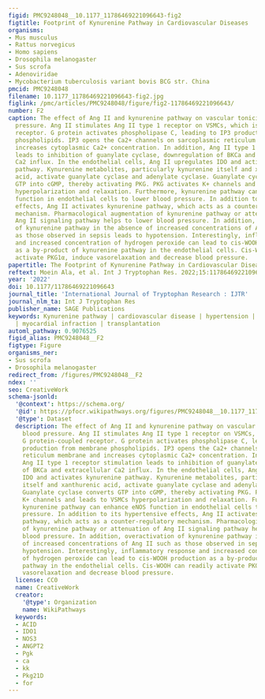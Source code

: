 ```yaml
---
figid: PMC9248048__10.1177_11786469221096643-fig2
figtitle: Footprint of Kynurenine Pathway in Cardiovascular Diseases
organisms:
- Mus musculus
- Rattus norvegicus
- Homo sapiens
- Drosophila melanogaster
- Sus scrofa
- Adenoviridae
- Mycobacterium tuberculosis variant bovis BCG str. China
pmcid: PMC9248048
filename: 10.1177_11786469221096643-fig2.jpg
figlink: /pmc/articles/PMC9248048/figure/fig2-11786469221096643/
number: F2
caption: The effect of Ang II and kynurenine pathway on vascular tonicity and blood
  pressure. Ang II stimulates Ang II type 1 receptor on VSMCs, which is a G protein-coupled
  receptor. G protein activates phospholipase C, leading to IP3 production from membrane
  phospholipids. IP3 opens the Ca2+ channels on sarcoplasmic reticulum membrane and
  increases cytoplasmic Ca2+ concentration. In addition, Ang II type 1 receptor stimulation
  leads to inhibition of guanylate cyclase, downregulation of BKCa and extracellular
  Ca2 influx. In the endothelial cells, Ang II upregulates IDO and activates kynurenine
  pathway. Kynurenine metabolites, particularly kynurenine itself and xanthurenic
  acid, activate guanylate cyclase and adenylate cyclase. Guanylate cyclase converts
  GTP into cGMP, thereby activating PKG. PKG activates K+ channels and leads to VSMCs
  hyperpolarization and relaxation. Furthermore, kynurenine pathway can enhance eNOS
  function in endothelial cells to lower blood pressure. In addition to its hypertensive
  effects, Ang II activates kynurenine pathway, which acts as a counter-regulatory
  mechanism. Pharmacological augmentation of kynurenine pathway or attenuation of
  Ang II signaling pathway helps to lower blood pressure. In addition, overactivation
  of kynurenine pathway in the absence of increased concentrations of Ang II such
  as those observed in sepsis leads to hypotension. Interestingly, inflammatory response
  and increased concentration of hydrogen peroxide can lead to cis-WOOH production
  as a by-product of kynurenine pathway in the endothelial cells. Cis-WOOH can readily
  activate PKG1α, induce vasorelaxation and decrease blood pressure.
papertitle: The Footprint of Kynurenine Pathway in Cardiovascular Diseases.
reftext: Moein Ala, et al. Int J Tryptophan Res. 2022;15:11786469221096643.
year: '2022'
doi: 10.1177/11786469221096643
journal_title: 'International Journal of Tryptophan Research : IJTR'
journal_nlm_ta: Int J Tryptophan Res
publisher_name: SAGE Publications
keywords: Kynurenine pathway | cardiovascular disease | hypertension | atherosclerosis
  | myocardial infraction | transplantation
automl_pathway: 0.9076525
figid_alias: PMC9248048__F2
figtype: Figure
organisms_ner:
- Sus scrofa
- Drosophila melanogaster
redirect_from: /figures/PMC9248048__F2
ndex: ''
seo: CreativeWork
schema-jsonld:
  '@context': https://schema.org/
  '@id': https://pfocr.wikipathways.org/figures/PMC9248048__10.1177_11786469221096643-fig2.html
  '@type': Dataset
  description: The effect of Ang II and kynurenine pathway on vascular tonicity and
    blood pressure. Ang II stimulates Ang II type 1 receptor on VSMCs, which is a
    G protein-coupled receptor. G protein activates phospholipase C, leading to IP3
    production from membrane phospholipids. IP3 opens the Ca2+ channels on sarcoplasmic
    reticulum membrane and increases cytoplasmic Ca2+ concentration. In addition,
    Ang II type 1 receptor stimulation leads to inhibition of guanylate cyclase, downregulation
    of BKCa and extracellular Ca2 influx. In the endothelial cells, Ang II upregulates
    IDO and activates kynurenine pathway. Kynurenine metabolites, particularly kynurenine
    itself and xanthurenic acid, activate guanylate cyclase and adenylate cyclase.
    Guanylate cyclase converts GTP into cGMP, thereby activating PKG. PKG activates
    K+ channels and leads to VSMCs hyperpolarization and relaxation. Furthermore,
    kynurenine pathway can enhance eNOS function in endothelial cells to lower blood
    pressure. In addition to its hypertensive effects, Ang II activates kynurenine
    pathway, which acts as a counter-regulatory mechanism. Pharmacological augmentation
    of kynurenine pathway or attenuation of Ang II signaling pathway helps to lower
    blood pressure. In addition, overactivation of kynurenine pathway in the absence
    of increased concentrations of Ang II such as those observed in sepsis leads to
    hypotension. Interestingly, inflammatory response and increased concentration
    of hydrogen peroxide can lead to cis-WOOH production as a by-product of kynurenine
    pathway in the endothelial cells. Cis-WOOH can readily activate PKG1α, induce
    vasorelaxation and decrease blood pressure.
  license: CC0
  name: CreativeWork
  creator:
    '@type': Organization
    name: WikiPathways
  keywords:
  - ACID
  - IDO1
  - NOS3
  - ANGPT2
  - Pgk
  - ca
  - kk
  - Pkg21D
  - for
---
```

